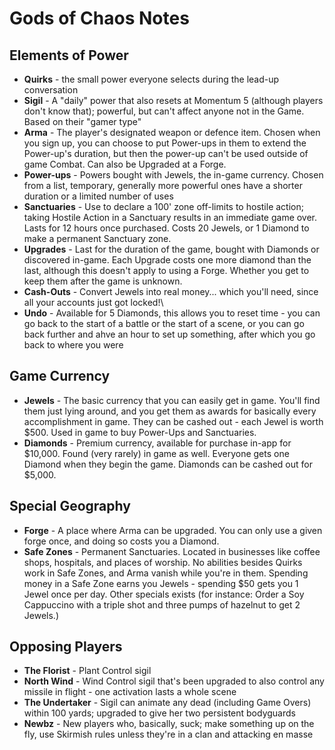 # Gods of Chaos Notes

## Elements of Power

- **Quirks** - the small power everyone selects during the lead-up conversation
- **Sigil** - A "daily" power that also resets at Momentum 5 (although players don't know that); powerful, but can't affect anyone not in the Game. Based on their "gamer type"
- **Arma** - The player's designated weapon or defence item. Chosen when you sign up, you can choose to put Power-ups in them to extend the Power-up's duration, but then the power-up can't be used outside of game Combat. Can also be Upgraded at a Forge.
- **Power-ups** - Powers bought with Jewels, the in-game currency. Chosen from a list, temporary, generally more powerful ones have a shorter duration or a limited number of uses
- **Sanctuaries** - Use to declare a 100' zone off-limits to hostile action; taking Hostile Action in a Sanctuary results in an immediate game over. Lasts for 12 hours once purchased. Costs 20 Jewels, or 1 Diamond to make a permanent Sanctuary zone.
- **Upgrades** - Last for the duration of the game, bought with Diamonds or discovered in-game. Each Upgrade costs one more diamond than the last, although this doesn't apply to using a Forge. Whether you get to keep them after the game is unknown.
- **Cash-Outs** - Convert Jewels into real money... which you'll need, since all your accounts just got locked!\
- **Undo** - Available for 5 Diamonds, this allows you to reset time - you can go back to the start of a battle or the start of a scene, or you can go back further and ahve an hour to set up something, after which you go back to where you were

## Game Currency

* **Jewels** - The basic currency that you can easily get in game. You'll find them just lying around, and you get them as awards for basically every accomplishment in game. They can be cashed out - each Jewel is worth $500. Used in game to buy Power-Ups and Sanctuaries.
* **Diamonds** - Premium currency, available for purchase in-app for $10,000. Found (very rarely) in game as well. Everyone gets one Diamond when they begin the game. Diamonds can be cashed out for $5,000.

## Special Geography

* **Forge** - A place where Arma can be upgraded. You can only use a given forge once, and doing so costs you a Diamond.
* **Safe Zones** - Permanent Sanctuaries. Located in businesses like coffee shops, hospitals, and places of worship. No abilities besides Quirks work in Safe Zones, and Arma vanish while you're in them. Spending money in a Safe Zone earns you Jewels - spending $50 gets you 1 Jewel once per day. Other specials exists (for instance: Order a Soy Cappuccino with a triple shot and three pumps of hazelnut to get 2 Jewels.)

## Opposing Players

* **The Florist** - Plant Control sigil
* **North Wind** - Wind Control sigil that's been upgraded to also control any missile in flight - one activation lasts a whole scene
* **The Undertaker** - Sigil can animate any dead (including Game Overs) within 100 yards; upgraded to give her two persistent bodyguards
* **Newbz** - New players who, basically, suck; make something up on the fly, use Skirmish rules unless they're in a clan and attacking en masse
